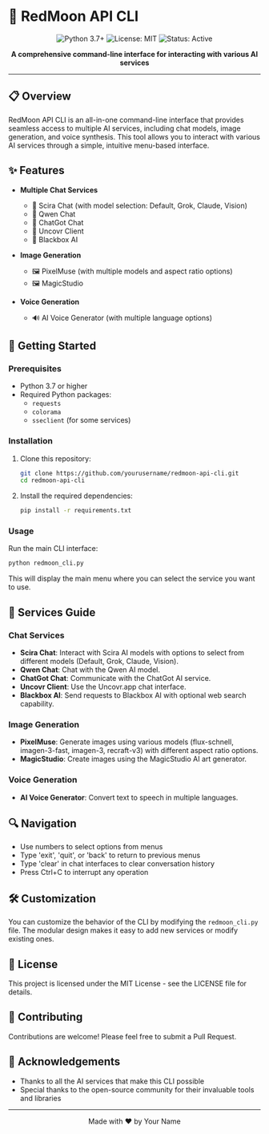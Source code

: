 # 🌙 RedMoon API CLI

<div align="center">
  <img src="https://img.shields.io/badge/Python-3.7+-blue.svg" alt="Python 3.7+">
  <img src="https://img.shields.io/badge/License-MIT-green.svg" alt="License: MIT">
  <img src="https://img.shields.io/badge/Status-Active-brightgreen.svg" alt="Status: Active">
</div>

<p align="center">
  <b>A comprehensive command-line interface for interacting with various AI services</b>
</p>

---

## 📋 Overview

RedMoon API CLI is an all-in-one command-line interface that provides seamless access to multiple AI services, including chat models, image generation, and voice synthesis. This tool allows you to interact with various AI services through a simple, intuitive menu-based interface.

## ✨ Features

- **Multiple Chat Services**
  - 💬 Scira Chat (with model selection: Default, Grok, Claude, Vision)
  - 💬 Qwen Chat
  - 💬 ChatGot Chat
  - 💬 Uncovr Client
  - 💬 Blackbox AI

- **Image Generation**
  - 🖼️ PixelMuse (with multiple models and aspect ratio options)
  - 🖼️ MagicStudio

- **Voice Generation**
  - 🔊 AI Voice Generator (with multiple language options)

## 🚀 Getting Started

### Prerequisites

- Python 3.7 or higher
- Required Python packages:
  - `requests`
  - `colorama`
  - `sseclient` (for some services)

### Installation

1. Clone this repository:
   ```bash
   git clone https://github.com/yourusername/redmoon-api-cli.git
   cd redmoon-api-cli
   ```

2. Install the required dependencies:
   ```bash
   pip install -r requirements.txt
   ```

### Usage

Run the main CLI interface:

```bash
python redmoon_cli.py
```

This will display the main menu where you can select the service you want to use.

## 📖 Services Guide

### Chat Services

- **Scira Chat**: Interact with Scira AI models with options to select from different models (Default, Grok, Claude, Vision).
- **Qwen Chat**: Chat with the Qwen AI model.
- **ChatGot Chat**: Communicate with the ChatGot AI service.
- **Uncovr Client**: Use the Uncovr.app chat interface.
- **Blackbox AI**: Send requests to Blackbox AI with optional web search capability.

### Image Generation

- **PixelMuse**: Generate images using various models (flux-schnell, imagen-3-fast, imagen-3, recraft-v3) with different aspect ratio options.
- **MagicStudio**: Create images using the MagicStudio AI art generator.

### Voice Generation

- **AI Voice Generator**: Convert text to speech in multiple languages.

## 🔍 Navigation

- Use numbers to select options from menus
- Type 'exit', 'quit', or 'back' to return to previous menus
- Type 'clear' in chat interfaces to clear conversation history
- Press Ctrl+C to interrupt any operation

## 🛠️ Customization

You can customize the behavior of the CLI by modifying the `redmoon_cli.py` file. The modular design makes it easy to add new services or modify existing ones.

## 📝 License

This project is licensed under the MIT License - see the LICENSE file for details.

## 🤝 Contributing

Contributions are welcome! Please feel free to submit a Pull Request.

## 🙏 Acknowledgements

- Thanks to all the AI services that make this CLI possible
- Special thanks to the open-source community for their invaluable tools and libraries

---

<p align="center">
  Made with ❤️ by Your Name
</p>
